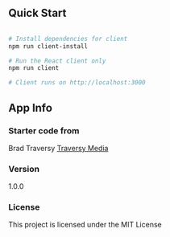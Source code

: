 
## Quick Start

``` bash

# Install dependencies for client
npm run client-install

# Run the React client only
npm run client

# Client runs on http://localhost:3000
```

## App Info

### Starter code from

Brad Traversy
[Traversy Media](http://www.traversymedia.com)

### Version

1.0.0

### License

This project is licensed under the MIT License
